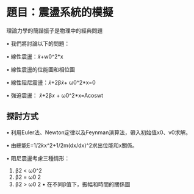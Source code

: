 題目：震盪系統的模擬
============

理論力學的簡諧振子是物理中的經典問題 

• 我們將討論以下的問題： 

• 線性震盪：𝑥̈+w0^2*x

• 線性震盪的位能圖和相位圖 

• 線性阻尼震盪：𝑥̈+2β𝑥̇+ ω0^2*x=0

• 強迫震盪： 𝑥̈+2β𝑥 + ω0^2*x=Acoswt



探討方式
------------

• 利用Euler法、Newton定律以及Feynman演算法，帶入初始值x0、v0求解。 

• 由總能E=1/2*k*x^2+1/2m(dx/dx)^2求出位能和x關係。 

• 阻尼震盪考慮三種情形： 

1. β2 < ω0^2
2. β2 = ω0
2 
3. β2 > ω0
2 
• 在不同β值下，振幅和時間的關係圖
